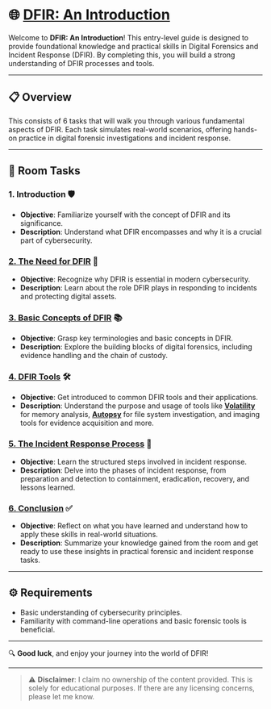 # 🌐 [DFIR: An Introduction](https://tryhackme.com/r/room/introductoryroomdfirmodule)
Welcome to **DFIR: An Introduction**! This entry-level guide is designed to provide foundational knowledge and practical skills in Digital Forensics and Incident Response (DFIR). By completing this, you will build a strong understanding of DFIR processes and tools.

---

## 📋 Overview
This consists of 6 tasks that will walk you through various fundamental aspects of DFIR. Each task simulates real-world scenarios, offering hands-on practice in digital forensic investigations and incident response.

---

## 📝 Room Tasks

### 1. Introduction 🛡️
- **Objective**: Familiarize yourself with the concept of DFIR and its significance.
- **Description**: Understand what DFIR encompasses and why it is a crucial part of cybersecurity.

### [2. The Need for DFIR](https://github.com/Deeptig9138/DFIR-An-Introduction/tree/main/Task%202.%20The%20Need%20for%20DFIR) 🔎
- **Objective**: Recognize why DFIR is essential in modern cybersecurity.
- **Description**: Learn about the role DFIR plays in responding to incidents and protecting digital assets.

### [3. Basic Concepts of DFIR](https://github.com/Deeptig9138/DFIR-An-Introduction/tree/main/Task%203.%20Basic%20Concepts%20of%20DFIR) 📚
- **Objective**: Grasp key terminologies and basic concepts in DFIR.
- **Description**: Explore the building blocks of digital forensics, including evidence handling and the chain of custody.

### [4. DFIR Tools](https://github.com/Deeptig9138/DFIR-An-Introduction/tree/main/Task%204.%20DFIR%20Tools) 🛠️
- **Objective**: Get introduced to common DFIR tools and their applications.
- **Description**: Understand the purpose and usage of tools like **[Volatility](https://www.volatilityfoundation.org/)** for memory analysis, **[Autopsy](https://www.sleuthkit.org/autopsy/)** for file system investigation, and imaging tools for evidence acquisition and more.

### [5. The Incident Response Process](https://github.com/Deeptig9138/DFIR-An-Introduction/tree/main/Task%205.%20The%20Incident%20Response%20Process) 🚨
- **Objective**: Learn the structured steps involved in incident response.
- **Description**: Delve into the phases of incident response, from preparation and detection to containment, eradication, recovery, and lessons learned.

### [6. Conclusion](https://github.com/Deeptig9138/DFIR-An-Introduction/tree/main/Task%206.%20Conclusion) ✅
- **Objective**: Reflect on what you have learned and understand how to apply these skills in real-world situations.
- **Description**: Summarize your knowledge gained from the room and get ready to use these insights in practical forensic and incident response tasks.

---

## ⚙️ Requirements
- Basic understanding of cybersecurity principles.
- Familiarity with command-line operations and basic forensic tools is beneficial.

---

🔍 **Good luck**, and enjoy your journey into the world of DFIR!

---

> ⚠️ **Disclaimer**: I claim no ownership of the content provided. This is solely for educational purposes. If there are any licensing concerns, please let me know.
